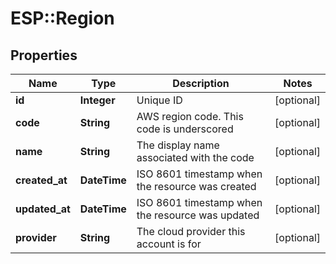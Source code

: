 # ESP::Region

## Properties
Name | Type | Description | Notes
------------ | ------------- | ------------- | -------------
**id** | **Integer** | Unique ID | [optional] 
**code** | **String** | AWS region code. This code is underscored | [optional] 
**name** | **String** | The display name associated with the code | [optional] 
**created_at** | **DateTime** | ISO 8601 timestamp when the resource was created | [optional] 
**updated_at** | **DateTime** | ISO 8601 timestamp when the resource was updated | [optional] 
**provider** | **String** | The cloud provider this account is for | [optional] 


